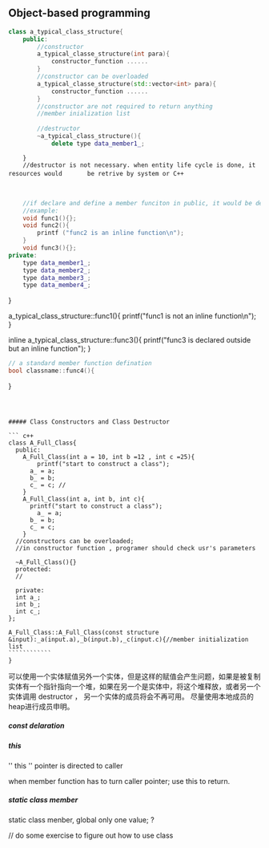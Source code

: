 ## Object-based programming
``` c++ 
class a_typical_class_structure{
    public:
    	//constructor 
    	a_typical_classe_structure(int para){
            constructor_function ......
        }
    	//constructor can be overloaded
		a_typical_classe_structure(std::vector<int> para){
            constructor_function ......
        }
		//constructor are not required to return anything
		//member inialization list
    	
    	//destructor
		~a_typical_class_structure(){
        	delete type data_member1_;
```````````
        }
    	//destructor is not necessary. when entity life cycle is done, it resources would 		be retrive by system or C++　


​		
```c++
	//if declare and define a member funciton in public, it would be defined as and 		inline function by compiler.
	//example:
 	void func1(){};
	void func2(){
        printf ("func2 is an inline function\n");
    }
	void func3(){};
private:
	type data_member1_;
	type data_member2_;
	type data_member3_;
	type data_member4_;
```
}



a_typical_class_structure::func1(){
    printf("func1 is not an inline function\n");
}

inline a_typical_class_structure::func3(){
    printf("func3 is declared outside but an inline function");
}




```c++
// a standard member function defination
bool classname::func4(){
  ```````````
}
```



##### Class Constructors and Class Destructor

``` c++
class A_Full_Class{
  public:
  	A_Full_Class(int a = 10, int b =12 , int c =25){
   		printf("start to construct a class");
      a_ = a;
      b_ = b;
      c_ = c; //
    }
  	A_Full_Class(int a, int b, int c){
      printf("start to construct a class");
    	a_ = a;
      b_ = b;
      c_ = c;
    }
  //constructors can be overloaded;
  //in constructor function , programer should check usr's parameters 
  
  ~A_Full_Class(){}
  protected:
  //
  
  private:
  int a_;
  int b_;
  int c_;
};

A_Full_Class::A_Full_Class(const structure &input):_a(input.a),_b(input.b),_c(input.c){//member initialization list
​````````````
}
```

可以使用一个实体赋值另外一个实体，但是这样的赋值会产生问题，如果是被复制实体有一个指针指向一个堆，如果在另一个是实体中，将这个堆释放，或者另一个实体调用 destructor ， 另一个实体的成员将会不再可用。 尽量使用本地成员的heap进行成员申明。



##### const delaration





##### this

'' this ''  pointer is directed to caller

when member function has to turn caller pointer; use this to return.





##### static class member 

static class menber, global only one value; ? 

// do some exercise to figure out how to use class